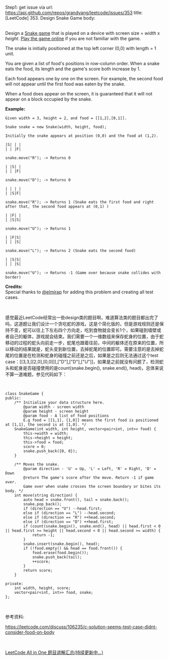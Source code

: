 Step1: get issue via url: https://api.github.com/repos/grandyang/leetcode/issues/353 
 title:[LeetCode] 353. Design Snake Game 
 body:  
  

Design a [Snake game](https://en.wikipedia.org/wiki/Snake_%28video_game%29) that is played on a device with screen size = _width_ x _height_. [Play the game online](http://patorjk.com/games/snake/) if you are not familiar with the game.

The snake is initially positioned at the top left corner (0,0) with length = 1 unit.

You are given a list of food's positions in row-column order. When a snake eats the food, its length and the game's score both increase by 1.

Each food appears one by one on the screen. For example, the second food will not appear until the first food was eaten by the snake.

When a food does appear on the screen, it is guaranteed that it will not appear on a block occupied by the snake.

**Example:**  

    
    
    Given width = 3, height = 2, and food = [[1,2],[0,1]].
    
    Snake snake = new Snake(width, height, food);
    
    Initially the snake appears at position (0,0) and the food at (1,2).
    
    |S| | |
    | | |F|
    
    snake.move("R"); -> Returns 0
    
    | |S| |
    | | |F|
    
    snake.move("D"); -> Returns 0
    
    | | | |
    | |S|F|
    
    snake.move("R"); -> Returns 1 (Snake eats the first food and right after that, the second food appears at (0,1) )
    
    | |F| |
    | |S|S|
    
    snake.move("U"); -> Returns 1
    
    | |F|S|
    | | |S|
    
    snake.move("L"); -> Returns 2 (Snake eats the second food)
    
    | |S|S|
    | | |S|
    
    snake.move("U"); -> Returns -1 (Game over because snake collides with border)
    
    

**Credits:**  
Special thanks to [@elmirap](https://discuss.leetcode.com/user/elmirap) for adding this problem and creating all test cases.

 

感觉最近LeetCode经常出一些design类的题目啊，难道算法类的题目都出完了吗，这道题让我们设计一个贪吃蛇的游戏，这是个简化版的，但是游戏规则还是保持不变，蛇可以往上下左右四个方向走，吃到食物就会变长1个，如果碰到墙壁或者自己的躯体，游戏就会结束。我们需要一个一维数组来保存蛇身的位置，由于蛇移动的过程的蛇头向前走一步，蛇尾也跟着往前，中间的躯体还在原来的位置，所以移动的结果就是，蛇头变到新位置，去掉蛇尾的位置即可。需要注意的是去掉蛇尾的位置是在检测和蛇身的碰撞之前还是之后，如果是之后则无法通过这个test case：[[3,3,[[2,0],[0,0]]],["D"],["D"],["U"]]，如果是之前就没有问题了，检测蛇头和蛇身是否碰撞使用的是count(snake.begin(), snake.end(), head)，总体来说不算一道难题，参见代码如下：

 
    
    
    class SnakeGame {
    public:
        /** Initialize your data structure here.
            @param width - screen width
            @param height - screen height 
            @param food - A list of food positions
            E.g food = [[1,1], [1,0]] means the first food is positioned at [1,1], the second is at [1,0]. */
        SnakeGame(int width, int height, vector<pair<int, int>> food) {
            this->width = width;
            this->height = height;
            this->food = food;
            score = 0;
            snake.push_back({0, 0});
        }
        
        /** Moves the snake.
            @param direction - 'U' = Up, 'L' = Left, 'R' = Right, 'D' = Down 
            @return The game's score after the move. Return -1 if game over. 
            Game over when snake crosses the screen boundary or bites its body. */
        int move(string direction) {
            auto head = snake.front(), tail = snake.back();
            snake.pop_back();
            if (direction == "U") --head.first;
            else if (direction == "L") --head.second;
            else if (direction == "R") ++head.second;
            else if (direction == "D") ++head.first;
            if (count(snake.begin(), snake.end(), head) || head.first < 0 || head.first >= height || head.second < 0 || head.second >= width) {
                return -1;
            }
            snake.insert(snake.begin(), head);
            if (!food.empty() && head == food.front()) {
                food.erase(food.begin());
                snake.push_back(tail);
                ++score;
            }
            return score;
        }
    
    private:
        int width, height, score;
        vector<pair<int, int>> food, snake;
    }; 

 

参考资料:

<https://leetcode.com/discuss/106235/c-solution-seems-test-case-didnt-consider-food-on-body>

 

[LeetCode All in One 题目讲解汇总(持续更新中...)](http://www.cnblogs.com/grandyang/p/4606334.html)

